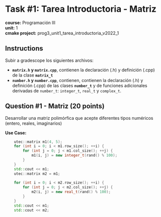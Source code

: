 # Task #1: Tarea Introductoria - Matriz  
**course:** Programación III  
**unit:** 1  
**cmake project:** prog3_unit1_tarea_introductoria_v2022_1
## Instructions
Subir a gradescope los siguientes archivos:

- **`matrix.h` y `matrix.cpp`**, contienen la declaración (.h) y definición (.cpp) de la clase **`matrix_t`**
- **`number.h` y `number.cpp`**, contienen, contienen la declaración (.h) y definición (.cpp) de las clases **`number_t`** y de funciones adicionales derivadas de `number_t`: `integer_t`, `real_t` y `complex_t`.

## Question #1 - Matriz (20 points)
  
Desarrollar una matriz polimórfica que acepte diferentes tipos numéricos (entero, reales, imaginarios) 
  
**Use Case:**  
```cpp
    utec::matrix m1(4, 5);
    for (int i = 0; i < m1.row_size(); ++i) {
        for (int j = 0; j < m1.col_size(); ++j) {
            m1(i, j) = new integer_t(rand() % 100);
        }
    }
    std::cout << m1;
    utec::matrix m2 = m1;
    
    for (int i = 0; i < m2.row_size(); ++i) {
        for (int j = 0; j < m2.col_size(); ++j) {
            m2(i, j) = new real_t(rand() % 100);
        }
    }
    std::cout << m1;
    std::cout << m2;
```